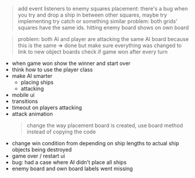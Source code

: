 > add event listeners to enemy squares
> placement: there's a bug when you try and drop a ship in between other squares, maybe try implementing try catch or something similar
> problem: both grids' squares have the same ids. hitting enemy board shows on own board

> problem: both AI and player are attacking the same AI board because this is the same => done but make sure everything was changed to link to new object boards
> check if game won after every turn

- when game won show the winner and start over
- think how to use the player class
- make AI smarter
  - placing ships
  - attacking
- mobile ui
- transitions
- timeout on players attacking
- attack animation
  > change the way placement board is created, use board method instead of copying the code
- change win condition from depending on ship lengths to actual ship objects being destroyed
- game over / restart ui
- bug: had a case where AI didn't place all ships
- enemy board and own board labels went missing
